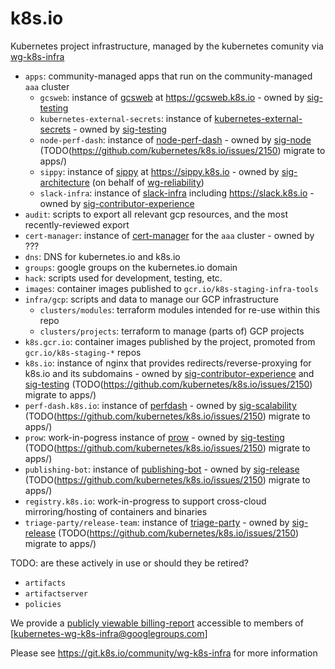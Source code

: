 # k8s.io

Kubernetes project infrastructure, managed by the kubernetes comunity via [wg-k8s-infra]

- `apps`: community-managed apps that run on the community-managed `aaa` cluster
    - `gcsweb`: instance of [gcsweb] at https://gcsweb.k8s.io - owned by [sig-testing]
    - `kubernetes-external-secrets`: instance of [kubernetes-external-secrets] - owned by [sig-testing]
    - `node-perf-dash`: instance of [node-perf-dash] - owned by [sig-node] (TODO(https://github.com/kubernetes/k8s.io/issues/2150) migrate to apps/)
    - `sippy`: instance of [sippy] at https://sippy.k8s.io - owned by [sig-architecture] (on behalf of [wg-reliability])
    - `slack-infra`: instance of [slack-infra] including https://slack.k8s.io - owned by [sig-contributor-experience]
- `audit`: scripts to export all relevant gcp resources, and the most recently-reviewed export
- `cert-manager`: instance of [cert-manager] for the `aaa` cluster - owned by ???
- `dns`: DNS for kubernetes.io and k8s.io
- `groups`: google groups on the kubernetes.io domain
- `hack`: scripts used for development, testing, etc.
- `images`: container images published to `gcr.io/k8s-staging-infra-tools`
- `infra/gcp`: scripts and data to manage our GCP infrastructure
    - `clusters/modules`: terraform modules intended for re-use within this repo
    - `clusters/projects`: terraform to manage (parts of) GCP projects
- `k8s.gcr.io`: container images published by the project, promoted from `gcr.io/k8s-staging-*` repos
- `k8s.io`: instance of nginx that provides redirects/reverse-proxying for k8s.io and its subdomains - owned by [sig-contributor-experience] and [sig-testing] (TODO(https://github.com/kubernetes/k8s.io/issues/2150) migrate to apps/)
- `perf-dash.k8s.io`: instance of [perfdash] - owned by [sig-scalability] (TODO(https://github.com/kubernetes/k8s.io/issues/2150) migrate to apps/)
- `prow`: work-in-pogress instance of [prow] - owned by [sig-testing] (TODO(https://github.com/kubernetes/k8s.io/issues/2150) migrate to apps/)
- `publishing-bot`: instance of [publishing-bot] - owned by [sig-release] (TODO(https://github.com/kubernetes/k8s.io/issues/2150) migrate to apps/)
- `registry.k8s.io`: work-in-progress to support cross-cloud mirroring/hosting of containers and binaries
- `triage-party/release-team`: instance of [triage-party] - owned by [sig-release] (TODO(https://github.com/kubernetes/k8s.io/issues/2150) migrate to apps/)

TODO: are these actively in use or should they be retired?
- `artifacts`
- `artifactserver`
- `policies`

We provide a [publicly viewable billing-report][billing-report] accessible to members of [kubernetes-wg-k8s-infra@googlegroups.com]

Please see https://git.k8s.io/community/wg-k8s-infra for more information

<!-- apps -->
[cert-manager]: https://github.com/jetstack/cert-manager
[gcsweb]: https://git.k8s.io/test-infra/gcsweb
[kubernetes-external-secrets]: https://github.com/external-secrets/kubernetes-external-secrets
[node-perf-dash]: https://github.com/kubernetes-retired/contrib/tree/master/node-perf-dash
[perfdash]: https://git.k8s.io/perf-tests/perfdash
[prow]: https://git.k8s.io/test-infra/prow
[publishing-bot]: https://git.k8s.io/publishing-bot
[sippy]: https://github.com/openshift/sippy
[slack-infra]: https://sigs.k8s.io/slack-infra
[triage-party]: https://github.com/google/triage-party

<!-- misc -->
[billing-report]: https://datastudio.google.com/u/0/reporting/14UWSuqD5ef9E4LnsCD9uJWTPv8MHOA3e
[kubernetes-wg-k8s-infra@]: https://groups.google.com/forum/#!forum/kubernetes-wg-k8s-infra

<!-- community groups -->
[sig-architecture]: https://git.k8s.io/community/sig-architecture
[sig-contributor-experience]: https://git.k8s.io/community/sig-contributor-experience
[sig-node]: https://git.k8s.io/community/sig-node
[sig-release]: https://git.k8s.io/community/sig-release
[sig-scalability]: https://git.k8s.io/community/sig-scalability
[sig-testing]: https://git.k8s.io/community/sig-testing
[wg-k8s-infra]: https://git.k8s.io/community/wg-k8s-infra
[wg-reliability]: https://git.k8s.io/community/wg-reliability
